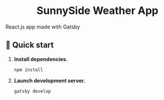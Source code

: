 <h1 align="center">
  SunnySide Weather App
</h1>

React.js app made with Gatsby

## 🚀 Quick start

1.  **Install dependencies.**

    ```shell
    npm install
    ```

1.  **Launch development server.**
    ```shell
    gatsby develop
    ```
